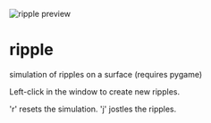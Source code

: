 ![ripple preview](preview.gif)
# ripple
simulation of ripples on a surface (requires pygame)

Left-click in the window to create new ripples.

'r' resets the simulation.
'j' jostles the ripples.